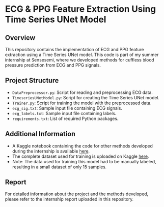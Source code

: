 # ECG & PPG Feature Extraction Using Time Series UNet Model

## Overview

This repository contains the implementation of ECG and PPG feature extraction using a Time Series UNet model. This code is part of my summer internship at Sensesemi, where we developed methods for cuffless blood pressure prediction from ECG and PPG signals.

## Project Structure

- `DataPreprocessor.py`: Script for reading and preprocessing ECG data.
- `TimeseriesUNetModel.py`: Script for creating the Time Series UNet model.
- `Trainer.py`: Script for training the model with the preprocessed data.
- `ecg_sig.txt`: Sample input file containing ECG signals.
- `ecg_labels.txt`: Sample input file containing labels.
- `requirements.txt`: List of required Python packages.



## Additional Information

- A Kaggle notebook containing the code for other methods developed during the internship is available [here](https://www.kaggle.com/code/bharsh2/bp-calculation).
- The complete dataset used for training is uploaded on Kaggle [here](https://www.kaggle.com/datasets/mkachuee/BloodPressureDataset).
- Note: The data used for training this model had to be manually labeled, resulting in a small dataset of only 15 samples.

## Report

For detailed information about the project and the methods developed, please refer to the internship report uploaded in this repository.




